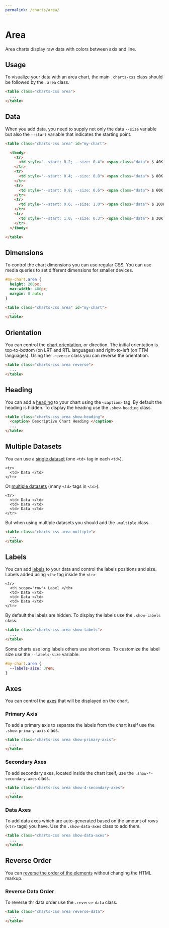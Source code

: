 ```yaml
---
permalink: /charts/area/
---
```


# Area

Area charts display raw data with colors between axis and line.

## Usage

To visualize your data with an area chart, the main `.charts-css` class should be followed by the `.area` class.

```html
<table class="charts-css area">
  ...
</table>
```

## Data

When you add data, you need to supply not only the data `--size` variable but also the `--start` variable that indicates the starting point.

```html
<table class="charts-css area" id="my-chart">

  <tbody>
    <tr>
      <td style="--start: 0.2; --size: 0.4"> <span class="data"> $ 40K </span> </td>
    </tr>
    <tr>
      <td style="--start: 0.4; --size: 0.8"> <span class="data"> $ 80K </span> </td>
    </tr>
    <tr>
      <td style="--start: 0.8; --size: 0.6"> <span class="data"> $ 60K </span> </td>
    </tr>
    <tr>
      <td style="--start: 0.6; --size: 1.0"> <span class="data"> $ 100K </span> </td>
    </tr>
    <tr>
      <td style="--start: 1.0; --size: 0.3"> <span class="data"> $ 30K </span> </td>
    </tr>
  </tbody>

</table>
```

<code-example code-example-id="area-example-1">
<template v-slot:css-code>
#area-example-1 {
  height: 200px;
  max-width: 400px;
  margin: 0 auto;
}
</template>
<template v-slot:html-code>
<table class="charts-css area hide-data" id="area-example-1">

  <caption> Area Example #1 </caption>

  <tbody>
    <tr>
      <td style="--start: 0.2; --size: 0.4"> <span class="data"> $ 40K </span> </td>
    </tr>
    <tr>
      <td style="--start: 0.4; --size: 0.8"> <span class="data"> $ 80K </span> </td>
    </tr>
    <tr>
      <td style="--start: 0.8; --size: 0.6"> <span class="data"> $ 60K </span> </td>
    </tr>
    <tr>
      <td style="--start: 0.6; --size: 1.0"> <span class="data"> $ 100K </span> </td>
    </tr>
    <tr>
      <td style="--start: 1.0; --size: 0.3"> <span class="data"> $ 30K </span> </td>
    </tr>
  </tbody>

</table>
</template>
</code-example>

## Dimensions

To control the chart dimensions you can use regular CSS. You can use media queries to set different dimensions for smaller devices.

```css
#my-chart.area {
  height: 200px;
  max-width: 400px;
  margin: 0 auto;
}
```

```html
<table class="charts-css area" id="my-chart">
  ...
</table>
```

<code-example code-example-id="area-example-2">
<template v-slot:css-code>
#area-example-2 {
  height: 200px;
  max-width: 400px;
  margin: 0 auto;
}
</template>
<template v-slot:html-code>
<table class="charts-css area" id="area-example-2">

  <caption> Area Example #2 </caption>

  <tbody>
    <tr>
      <td style="--start: 0.2; --size: 0.4"> </td>
    </tr>
    <tr>
      <td style="--start: 0.4; --size: 0.8"> </td>
    </tr>
    <tr>
      <td style="--start: 0.8; --size: 0.6"> </td>
    </tr>
    <tr>
      <td style="--start: 0.6; --size: 1.0"> </td>
    </tr>
    <tr>
      <td style="--start: 1.0; --size: 0.3"> </td>
    </tr>
  </tbody>

</table>
</template>
</code-example>

## Orientation

You can control the [chart orientation](../components/orientation/), or direction. The initial orientation is top-to-bottom (on LRT and RTL languages) and right-to-left (on TTM languages). Using the `.reverse` class you can reverse the orientation.

```html
<table class="charts-css area reverse">
  ...
</table>
```

<code-example code-example-id="area-example-3">
<template v-slot:css-code>
#area-example-3 {
  height: 200px;
  max-width: 400px;
  margin: 0 auto;
}
</template>
<template v-slot:html-code>
<table class="charts-css area reverse" id="area-example-3">

  <caption> Area Example #3 </caption>

  <tbody>
    <tr>
      <td style="--start: 0.2; --size: 0.4"> </td>
    </tr>
    <tr>
      <td style="--start: 0.4; --size: 0.8"> </td>
    </tr>
    <tr>
      <td style="--start: 0.8; --size: 0.6"> </td>
    </tr>
    <tr>
      <td style="--start: 0.6; --size: 1.0"> </td>
    </tr>
    <tr>
      <td style="--start: 1.0; --size: 0.3"> </td>
    </tr>
  </tbody>

</table>
</template>
</code-example>

## Heading

You can add a [heading](../components/heading/) to your chart using the `<caption>` tag. By default the heading is hidden. To display the heading use the `.show-heading` class.

```html
<table class="charts-css area show-heading">
  <caption> Descriptive Chart Heading </caption>
  ...
</table>
```

<code-example code-example-id="area-example-4">
<template v-slot:css-code>
#area-example-4 {
  height: 200px;
  max-width: 400px;
  margin: 0 auto;
}
</template>
<template v-slot:html-code>
<table class="charts-css area show-heading" id="area-example-4">

  <caption> Descriptive Chart Heading </caption>

  <tbody>
    <tr>
      <td style="--start: 0.2; --size: 0.4"> </td>
    </tr>
    <tr>
      <td style="--start: 0.4; --size: 0.8"> </td>
    </tr>
    <tr>
      <td style="--start: 0.8; --size: 0.6"> </td>
    </tr>
    <tr>
      <td style="--start: 0.6; --size: 1.0"> </td>
    </tr>
    <tr>
      <td style="--start: 1.0; --size: 0.3"> </td>
    </tr>
  </tbody>

</table>
</template>
</code-example>

## Multiple Datasets

You can use a [single dataset](../components/data/) (one `<td>` tag in each `<td>`).

```html{2}
<tr>
  <td> Data </td>
</tr>
```

Or [multiple datasets](../components/datasets/) (many `<td>` tags in `<td>`).

```html{2-4}
<tr>
  <td> Data </td>
  <td> Data </td>
  <td> Data </td>
</tr>
```

But when using multiple datasets you should add the `.multiple` class.

```html
<table class="charts-css area multiple">
  ...
</table>
```

<code-example code-example-id="area-example-5">
<template v-slot:css-code>
#area-example-5 {
  height: 200px;
  max-width: 400px;
  margin: 0 auto;
}
</template>
<template v-slot:html-code>
<table class="charts-css area multiple hide-data" id="area-example-5">

  <caption> Area Example #5 </caption>

  <tbody>
    <tr>
      <td style="--start:0.1; --size: 0.5;"> <span class="data"> 50 </span> </td>
      <td style="--start:0.0; --size: 0.2;"> <span class="data"> 20 </span> </td>
      <td style="--start:0.2; --size: 0.4;"> <span class="data"> 40 </span> </td>
    </tr>
    <tr>
      <td style="--start:0.5; --size: 0.8;"> <span class="data"> 80 </span> </td>
      <td style="--start:0.2; --size: 0.5;"> <span class="data"> 50 </span> </td>
      <td style="--start:0.4; --size: 0.1;"> <span class="data"> 10 </span> </td>
    </tr>
    <tr>
      <td style="--start:0.8; --size: 0.4;"> <span class="data"> 40 </span> </td>
      <td style="--start:0.5; --size: 0.3;"> <span class="data"> 30 </span> </td>
      <td style="--start:0.1; --size: 0.2;"> <span class="data"> 20 </span> </td>
    </tr>
  </tbody>

</table>
</template>
</code-example>

## Labels

You can add [labels](../components/labels/) to your data and control the labels positions and size. Labels added using `<th>` tag inside the `<tr>`

```html{2}
<tr>
  <th scope="row"> Label </th>
  <td> Data </td>
  <td> Data </td>
  <td> Data </td>
</tr>
```

By default the labels are hidden. To display the labels use the `.show-labels` class.

```html
<table class="charts-css area show-labels">
  ...
</table>
```

<v-row>

<code-example code-example-id="area-example-6">
<template v-slot:css-code>
#area-example-6 {
  height: 200px;
  max-width: 400px;
  margin: 0 auto;
}
</template>
<template v-slot:html-code>
<table class="charts-css area multiple hide-data show-labels" id="area-example-6">

  <caption> Area Example #6 </caption>

  <thead>
    <tr>
      <th scope="col"> Year </th>
      <th scope="col"> Progress 1 </th>
      <th scope="col"> Progress 2 </th>
      <th scope="col"> Progress 3 </th>
    </tr>
  </thead>

  <tbody>
    <tr>
      <th scope="row"> 2000 </th>
      <td style="--start:0.1; --size: 0.5;"> <span class="data"> 50 </span> </td>
      <td style="--start:0.0; --size: 0.2;"> <span class="data"> 20 </span> </td>
      <td style="--start:0.2; --size: 0.4;"> <span class="data"> 40 </span> </td>
    </tr>
    <tr>
      <th scope="row"> 2010 </th>
      <td style="--start:0.5; --size: 0.8;"> <span class="data"> 80 </span> </td>
      <td style="--start:0.2; --size: 0.5;"> <span class="data"> 50 </span> </td>
      <td style="--start:0.4; --size: 0.1;"> <span class="data"> 10 </span> </td>
    </tr>
    <tr>
      <th scope="row"> 2020 </th>
      <td style="--start:0.8; --size: 0.4;"> <span class="data"> 40 </span> </td>
      <td style="--start:0.5; --size: 0.3;"> <span class="data"> 30 </span> </td>
      <td style="--start:0.1; --size: 0.2;"> <span class="data"> 20 </span> </td>
    </tr>
  </tbody>

</table>
</template>
</code-example>

<code-example code-example-id="area-example-7">
<template v-slot:css-code>
#area-example-7 {
  height: 200px;
  max-width: 400px;
  margin: 0 auto;
}
</template>
<template v-slot:html-code>
<table class="charts-css area multiple hide-data show-labels reverse" id="area-example-7">

  <caption> Area Example #7 </caption>

  <thead>
    <tr>
      <th scope="col"> Year </th>
      <th scope="col"> Progress 1 </th>
      <th scope="col"> Progress 2 </th>
      <th scope="col"> Progress 3 </th>
    </tr>
  </thead>

  <tbody>
    <tr>
      <th scope="row"> 2000 </th>
      <td style="--start:0.1; --size: 0.5;"> <span class="data"> 50 </span> </td>
      <td style="--start:0.0; --size: 0.2;"> <span class="data"> 20 </span> </td>
      <td style="--start:0.2; --size: 0.4;"> <span class="data"> 40 </span> </td>
    </tr>
    <tr>
      <th scope="row"> 2010 </th>
      <td style="--start:0.5; --size: 0.8;"> <span class="data"> 80 </span> </td>
      <td style="--start:0.2; --size: 0.5;"> <span class="data"> 50 </span> </td>
      <td style="--start:0.4; --size: 0.1;"> <span class="data"> 10 </span> </td>
    </tr>
    <tr>
      <th scope="row"> 2020 </th>
      <td style="--start:0.8; --size: 0.4;"> <span class="data"> 40 </span> </td>
      <td style="--start:0.5; --size: 0.3;"> <span class="data"> 30 </span> </td>
      <td style="--start:0.1; --size: 0.2;"> <span class="data"> 20 </span> </td>
    </tr>
  </tbody>

</table>
</template>
</code-example>

</v-row>

Some charts use long labels others use short ones. To customize the label size use the `--labels-size` variable.

```css
#my-chart.area {
  --labels-size: 3rem;
}
```

<v-row>

<code-example code-example-id="area-example-8">
<template v-slot:css-code>
#area-example-8 {
  height: 200px;
  max-width: 400px;
  margin: 0 auto;
  --labels-size: 3rem;
}
</template>
<template v-slot:html-code>
<table class="charts-css area multiple hide-data show-labels" id="area-example-8">

  <caption> Area Example #8 </caption>

  <thead>
    <tr>
      <th scope="col"> Year </th>
      <th scope="col"> Progress 1 </th>
      <th scope="col"> Progress 2 </th>
      <th scope="col"> Progress 3 </th>
    </tr>
  </thead>

  <tbody>
    <tr>
      <th scope="row"> 2000 </th>
      <td style="--start:0.1; --size: 0.5;"> <span class="data"> 50 </span> </td>
      <td style="--start:0.0; --size: 0.2;"> <span class="data"> 20 </span> </td>
      <td style="--start:0.2; --size: 0.4;"> <span class="data"> 40 </span> </td>
    </tr>
    <tr>
      <th scope="row"> 2010 </th>
      <td style="--start:0.5; --size: 0.8;"> <span class="data"> 80 </span> </td>
      <td style="--start:0.2; --size: 0.5;"> <span class="data"> 50 </span> </td>
      <td style="--start:0.4; --size: 0.1;"> <span class="data"> 10 </span> </td>
    </tr>
    <tr>
      <th scope="row"> 2020 </th>
      <td style="--start:0.8; --size: 0.4;"> <span class="data"> 40 </span> </td>
      <td style="--start:0.5; --size: 0.3;"> <span class="data"> 30 </span> </td>
      <td style="--start:0.1; --size: 0.2;"> <span class="data"> 20 </span> </td>
    </tr>
  </tbody>

</table>
</template>
</code-example>

<code-example code-example-id="area-example-9">
<template v-slot:css-code>
#area-example-9 {
  height: 200px;
  max-width: 400px;
  margin: 0 auto;
  --labels-size: 3rem;
}
</template>
<template v-slot:html-code>
<table class="charts-css area multiple hide-data show-labels reverse" id="area-example-9">

  <caption> Area Example #9 </caption>

  <thead>
    <tr>
      <th scope="col"> Year </th>
      <th scope="col"> Progress 1 </th>
      <th scope="col"> Progress 2 </th>
      <th scope="col"> Progress 3 </th>
    </tr>
  </thead>

  <tbody>
    <tr>
      <th scope="row"> 2000 </th>
      <td style="--start:0.1; --size: 0.5;"> <span class="data"> 50 </span> </td>
      <td style="--start:0.0; --size: 0.2;"> <span class="data"> 20 </span> </td>
      <td style="--start:0.2; --size: 0.4;"> <span class="data"> 40 </span> </td>
    </tr>
    <tr>
      <th scope="row"> 2010 </th>
      <td style="--start:0.5; --size: 0.8;"> <span class="data"> 80 </span> </td>
      <td style="--start:0.2; --size: 0.5;"> <span class="data"> 50 </span> </td>
      <td style="--start:0.4; --size: 0.1;"> <span class="data"> 10 </span> </td>
    </tr>
    <tr>
      <th scope="row"> 2020 </th>
      <td style="--start:0.8; --size: 0.4;"> <span class="data"> 40 </span> </td>
      <td style="--start:0.5; --size: 0.3;"> <span class="data"> 30 </span> </td>
      <td style="--start:0.1; --size: 0.2;"> <span class="data"> 20 </span> </td>
    </tr>
  </tbody>

</table>
</template>
</code-example>

</v-row>

## Axes

You can control the [axes](../components/axes/) that will be displayed on the chart.

### Primary Axis

To add a primary axis to separate the labels from the chart itself use the `.show-primary-axis` class.

```html
<table class="charts-css area show-primary-axis">
  ...
</table>
```

<v-row>

<code-example code-example-id="area-example-10">
<template v-slot:css-code>
#area-example-10 {
  height: 200px;
  max-width: 400px;
  margin: 0 auto;
}
</template>
<template v-slot:html-code>
<table class="charts-css area multiple hide-data show-labels" id="area-example-10">

  <caption> Area Example #10 </caption>

  <thead>
    <tr>
      <th scope="col"> Year </th>
      <th scope="col"> Progress 1 </th>
      <th scope="col"> Progress 2 </th>
      <th scope="col"> Progress 3 </th>
    </tr>
  </thead>

  <tbody>
    <tr>
      <th scope="row"> 2000 </th>
      <td style="--start:0.1; --size: 0.5;"> <span class="data"> 50 </span> </td>
      <td style="--start:0.0; --size: 0.2;"> <span class="data"> 20 </span> </td>
      <td style="--start:0.2; --size: 0.4;"> <span class="data"> 40 </span> </td>
    </tr>
    <tr>
      <th scope="row"> 2010 </th>
      <td style="--start:0.5; --size: 0.8;"> <span class="data"> 80 </span> </td>
      <td style="--start:0.2; --size: 0.5;"> <span class="data"> 50 </span> </td>
      <td style="--start:0.4; --size: 0.1;"> <span class="data"> 10 </span> </td>
    </tr>
    <tr>
      <th scope="row"> 2020 </th>
      <td style="--start:0.8; --size: 0.4;"> <span class="data"> 40 </span> </td>
      <td style="--start:0.5; --size: 0.3;"> <span class="data"> 30 </span> </td>
      <td style="--start:0.1; --size: 0.2;"> <span class="data"> 20 </span> </td>
    </tr>
  </tbody>

</table>
</template>
</code-example>

<code-example code-example-id="area-example-11">
<template v-slot:css-code>
#area-example-11 {
  height: 200px;
  max-width: 400px;
  margin: 0 auto;
}
</template>
<template v-slot:html-code>
<table class="charts-css area multiple hide-data show-labels show-primary-axis" id="area-example-11">

  <caption> Area Example #11 </caption>

  <thead>
    <tr>
      <th scope="col"> Year </th>
      <th scope="col"> Progress 1 </th>
      <th scope="col"> Progress 2 </th>
      <th scope="col"> Progress 3 </th>
    </tr>
  </thead>

  <tbody>
    <tr>
      <th scope="row"> 2000 </th>
      <td style="--start:0.1; --size: 0.5;"> <span class="data"> 50 </span> </td>
      <td style="--start:0.0; --size: 0.2;"> <span class="data"> 20 </span> </td>
      <td style="--start:0.2; --size: 0.4;"> <span class="data"> 40 </span> </td>
    </tr>
    <tr>
      <th scope="row"> 2010 </th>
      <td style="--start:0.5; --size: 0.8;"> <span class="data"> 80 </span> </td>
      <td style="--start:0.2; --size: 0.5;"> <span class="data"> 50 </span> </td>
      <td style="--start:0.4; --size: 0.1;"> <span class="data"> 10 </span> </td>
    </tr>
    <tr>
      <th scope="row"> 2020 </th>
      <td style="--start:0.8; --size: 0.4;"> <span class="data"> 40 </span> </td>
      <td style="--start:0.5; --size: 0.3;"> <span class="data"> 30 </span> </td>
      <td style="--start:0.1; --size: 0.2;"> <span class="data"> 20 </span> </td>
    </tr>
  </tbody>

</table>
</template>
</code-example>

</v-row>

### Secondary Axes

To add secondary axes, located inside the chart itself, use the `.show-*-secondary-axes` class.

```html
<table class="charts-css area show-4-secondary-axes">
  ...
</table>
```

<v-row>

<code-example code-example-id="area-example-12">
<template v-slot:css-code>
#area-example-12 {
  height: 200px;
  max-width: 400px;
  margin: 0 auto;
}
</template>
<template v-slot:html-code>
<table class="charts-css area multiple hide-data show-labels show-primary-axis show-4-secondary-axes" id="area-example-12">

  <caption> Area Example #12 </caption>

  <thead>
    <tr>
      <th scope="col"> Year </th>
      <th scope="col"> Progress 1 </th>
      <th scope="col"> Progress 2 </th>
      <th scope="col"> Progress 3 </th>
    </tr>
  </thead>

  <tbody>
    <tr>
      <th scope="row"> 2000 </th>
      <td style="--start:0.1; --size: 0.5;"> <span class="data"> 50 </span> </td>
      <td style="--start:0.0; --size: 0.2;"> <span class="data"> 20 </span> </td>
      <td style="--start:0.2; --size: 0.4;"> <span class="data"> 40 </span> </td>
    </tr>
    <tr>
      <th scope="row"> 2010 </th>
      <td style="--start:0.5; --size: 0.8;"> <span class="data"> 80 </span> </td>
      <td style="--start:0.2; --size: 0.5;"> <span class="data"> 50 </span> </td>
      <td style="--start:0.4; --size: 0.1;"> <span class="data"> 10 </span> </td>
    </tr>
    <tr>
      <th scope="row"> 2020 </th>
      <td style="--start:0.8; --size: 0.4;"> <span class="data"> 40 </span> </td>
      <td style="--start:0.5; --size: 0.3;"> <span class="data"> 30 </span> </td>
      <td style="--start:0.1; --size: 0.2;"> <span class="data"> 20 </span> </td>
    </tr>
  </tbody>

</table>
</template>
</code-example>

<code-example code-example-id="area-example-13">
<template v-slot:css-code>
#area-example-13 {
  height: 200px;
  max-width: 400px;
  margin: 0 auto;
}
</template>
<template v-slot:html-code>
<table class="charts-css area multiple hide-data show-labels show-primary-axis show-10-secondary-axes" id="area-example-13">

  <caption> Area Example #13 </caption>

  <thead>
    <tr>
      <th scope="col"> Year </th>
      <th scope="col"> Progress 1 </th>
      <th scope="col"> Progress 2 </th>
      <th scope="col"> Progress 3 </th>
    </tr>
  </thead>

  <tbody>
    <tr>
      <th scope="row"> 2000 </th>
      <td style="--start:0.1; --size: 0.5;"> <span class="data"> 50 </span> </td>
      <td style="--start:0.0; --size: 0.2;"> <span class="data"> 20 </span> </td>
      <td style="--start:0.2; --size: 0.4;"> <span class="data"> 40 </span> </td>
    </tr>
    <tr>
      <th scope="row"> 2010 </th>
      <td style="--start:0.5; --size: 0.8;"> <span class="data"> 80 </span> </td>
      <td style="--start:0.2; --size: 0.5;"> <span class="data"> 50 </span> </td>
      <td style="--start:0.4; --size: 0.1;"> <span class="data"> 10 </span> </td>
    </tr>
    <tr>
      <th scope="row"> 2020 </th>
      <td style="--start:0.8; --size: 0.4;"> <span class="data"> 40 </span> </td>
      <td style="--start:0.5; --size: 0.3;"> <span class="data"> 30 </span> </td>
      <td style="--start:0.1; --size: 0.2;"> <span class="data"> 20 </span> </td>
    </tr>
  </tbody>

</table>
</template>
</code-example>

</v-row>

### Data Axes

To add data axes which are auto-generated based on the amount of rows (`<tr>` tags) you have. Use the `.show-data-axes` class to add them.

```html
<table class="charts-css area show-data-axes">
  ...
</table>
```

<v-row>

<code-example code-example-id="area-example-14">
<template v-slot:css-code>
#area-example-14 {
  height: 200px;
  max-width: 400px;
  margin: 0 auto;
}
</template>
<template v-slot:html-code>
<table class="charts-css area multiple hide-data show-labels show-primary-axis show-data-axes" id="area-example-14">

  <caption> Area Example #14 </caption>

  <thead>
    <tr>
      <th scope="col"> Year </th>
      <th scope="col"> Progress 1 </th>
      <th scope="col"> Progress 2 </th>
      <th scope="col"> Progress 3 </th>
    </tr>
  </thead>

  <tbody>
    <tr>
      <th scope="row"> 2000 </th>
      <td style="--start:0.1; --size: 0.5;"> <span class="data"> 50 </span> </td>
      <td style="--start:0.0; --size: 0.2;"> <span class="data"> 20 </span> </td>
      <td style="--start:0.2; --size: 0.4;"> <span class="data"> 40 </span> </td>
    </tr>
    <tr>
      <th scope="row"> 2010 </th>
      <td style="--start:0.5; --size: 0.8;"> <span class="data"> 80 </span> </td>
      <td style="--start:0.2; --size: 0.5;"> <span class="data"> 50 </span> </td>
      <td style="--start:0.4; --size: 0.1;"> <span class="data"> 10 </span> </td>
    </tr>
    <tr>
      <th scope="row"> 2020 </th>
      <td style="--start:0.8; --size: 0.4;"> <span class="data"> 40 </span> </td>
      <td style="--start:0.5; --size: 0.3;"> <span class="data"> 30 </span> </td>
      <td style="--start:0.1; --size: 0.2;"> <span class="data"> 20 </span> </td>
    </tr>
  </tbody>

</table>
</template>
</code-example>

<code-example code-example-id="area-example-15">
<template v-slot:css-code>
#area-example-15 {
  height: 200px;
  max-width: 400px;
  margin: 0 auto;
}
</template>
<template v-slot:html-code>
<table class="charts-css area multiple hide-data show-labels show-primary-axis show-4-secondary-axes show-data-axes" id="area-example-15">

  <caption> Area Example #15 </caption>

  <thead>
    <tr>
      <th scope="col"> Year </th>
      <th scope="col"> Progress 1 </th>
      <th scope="col"> Progress 2 </th>
      <th scope="col"> Progress 3 </th>
    </tr>
  </thead>

  <tbody>
    <tr>
      <th scope="row"> 2000 </th>
      <td style="--start:0.1; --size: 0.5;"> <span class="data"> 50 </span> </td>
      <td style="--start:0.0; --size: 0.2;"> <span class="data"> 20 </span> </td>
      <td style="--start:0.2; --size: 0.4;"> <span class="data"> 40 </span> </td>
    </tr>
    <tr>
      <th scope="row"> 2010 </th>
      <td style="--start:0.5; --size: 0.8;"> <span class="data"> 80 </span> </td>
      <td style="--start:0.2; --size: 0.5;"> <span class="data"> 50 </span> </td>
      <td style="--start:0.4; --size: 0.1;"> <span class="data"> 10 </span> </td>
    </tr>
    <tr>
      <th scope="row"> 2020 </th>
      <td style="--start:0.8; --size: 0.4;"> <span class="data"> 40 </span> </td>
      <td style="--start:0.5; --size: 0.3;"> <span class="data"> 30 </span> </td>
      <td style="--start:0.1; --size: 0.2;"> <span class="data"> 20 </span> </td>
    </tr>
  </tbody>

</table>
</template>
</code-example>

</v-row>

## Reverse Order

You can [reverse the order of the elements](../components/reverse-order/) without changing the HTML markup.

### Reverse Data Order

To reverse thr data order use the `.reverse-data` class.

```html
<table class="charts-css area reverse-data">
  ...
</table>
```

<v-row>

<code-example code-example-id="area-example-16">
<template v-slot:css-code>
#area-example-16 {
  height: 200px;
  max-width: 400px;
  margin: 0 auto;
}
</template>
<template v-slot:html-code>
<table class="charts-css area multiple hide-data show-labels" id="area-example-16">

  <caption> Area Example #16 </caption>

  <thead>
    <tr>
      <th scope="col"> Year </th>
      <th scope="col"> Progress 1 </th>
      <th scope="col"> Progress 2 </th>
      <th scope="col"> Progress 3 </th>
    </tr>
  </thead>

  <tbody>
    <tr>
      <th scope="row"> 2000 </th>
      <td style="--start:0.1; --size: 0.5;"> <span class="data"> 50 </span> </td>
      <td style="--start:0.0; --size: 0.2;"> <span class="data"> 20 </span> </td>
      <td style="--start:0.2; --size: 0.4;"> <span class="data"> 40 </span> </td>
    </tr>
    <tr>
      <th scope="row"> 2010 </th>
      <td style="--start:0.5; --size: 0.8;"> <span class="data"> 80 </span> </td>
      <td style="--start:0.2; --size: 0.5;"> <span class="data"> 50 </span> </td>
      <td style="--start:0.4; --size: 0.1;"> <span class="data"> 10 </span> </td>
    </tr>
    <tr>
      <th scope="row"> 2020 </th>
      <td style="--start:0.8; --size: 0.4;"> <span class="data"> 40 </span> </td>
      <td style="--start:0.5; --size: 0.3;"> <span class="data"> 30 </span> </td>
      <td style="--start:0.1; --size: 0.2;"> <span class="data"> 20 </span> </td>
    </tr>
  </tbody>

</table>
</template>
</code-example>

<code-example code-example-id="area-example-17">
<template v-slot:css-code>
#area-example-17 {
  height: 200px;
  max-width: 400px;
  margin: 0 auto;
}
</template>
<template v-slot:html-code>
<table class="charts-css area multiple hide-data show-labels reverse-data" id="area-example-17">

  <caption> Area Example #17 </caption>

  <thead>
    <tr>
      <th scope="col"> Year </th>
      <th scope="col"> Progress 1 </th>
      <th scope="col"> Progress 2 </th>
      <th scope="col"> Progress 3 </th>
    </tr>
  </thead>

  <tbody>
    <tr>
      <th scope="row"> 2000 </th>
      <td style="--start:0.1; --size: 0.5;"> <span class="data"> 50 </span> </td>
      <td style="--start:0.0; --size: 0.2;"> <span class="data"> 20 </span> </td>
      <td style="--start:0.2; --size: 0.4;"> <span class="data"> 40 </span> </td>
    </tr>
    <tr>
      <th scope="row"> 2010 </th>
      <td style="--start:0.5; --size: 0.8;"> <span class="data"> 80 </span> </td>
      <td style="--start:0.2; --size: 0.5;"> <span class="data"> 50 </span> </td>
      <td style="--start:0.4; --size: 0.1;"> <span class="data"> 10 </span> </td>
    </tr>
    <tr>
      <th scope="row"> 2020 </th>
      <td style="--start:0.8; --size: 0.4;"> <span class="data"> 40 </span> </td>
      <td style="--start:0.5; --size: 0.3;"> <span class="data"> 30 </span> </td>
      <td style="--start:0.1; --size: 0.2;"> <span class="data"> 20 </span> </td>
    </tr>
  </tbody>

</table>
</template>
</code-example>

</v-row>
